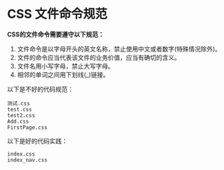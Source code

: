 # CSS 文件命令规范

**CSS的文件命令需要遵守以下规范：**

1. 文件命令是以字母开头的英文名称，禁止使用中文或者数字(特殊情况除外)。
2. 文件的命令应当代表该文件的业务价值，应当有确切的含义。
3. 文件名用小写字母，禁止大写字母。
4. 相邻的单词之间用下划线(_)链接。

以下是不好的代码规范：

```
测试.css
test.css
test2.css
Add.css
FirstPage.css		
```

以下是好的代码实践：

```
index.css
index_nav.css
```

